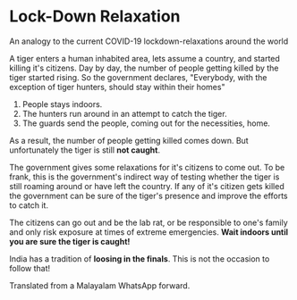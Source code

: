 # Lock-Down Relaxation


An analogy to the current COVID-19 lockdown-relaxations around the world

<!--more-->


A tiger enters a human inhabited area, lets assume a country, and started killing it's citizens. Day by day, the number of people getting killed by the tiger started rising. So the government declares, "Everybody, with the exception of tiger hunters, should stay within their homes"

1. People stays indoors.
2. The hunters run around in an attempt to catch the tiger.
3. The guards send the people, coming out for the necessities, home.

As a result, the number of people getting killed comes down. But unfortunately the tiger is still **not caught**.

The government gives some relaxations for it's citizens to come out. To be frank, this is the government's indirect way of testing whether the tiger is still roaming around or have left the country. If any of it's citizen gets killed the government can be sure of the tiger's presence and improve the efforts to catch it.

The citizens can go out and be the lab rat, or be responsible to one's family and only risk exposure at times of extreme emergencies. **Wait indoors until you are sure the tiger is caught!** 

India has a tradition of **loosing in the finals**. This is not the occasion to follow that!

Translated from a Malayalam WhatsApp forward.
